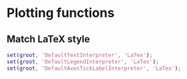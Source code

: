 # Plotting functions

## Match LaTeX style

```matlab
set(groot, 'DefaultTextInterpreter', 'LaTex');
set(groot, 'DefaultLegendInterpreter', 'LaTex');
set(groot, 'DefaultAxesTickLabelInterpreter', 'LaTex');
```